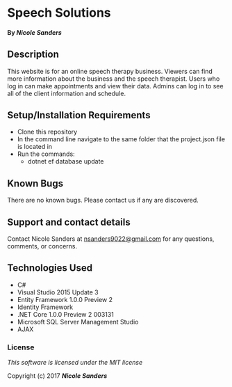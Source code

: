 # Speech Solutions

#### By _**Nicole Sanders**_

## Description
 
This website is for an online speech therapy business. Viewers can find more information about the business and the speech therapist. Users who log in can make appointments and view their data. Admins can log in to see all of the client information and schedule.

## Setup/Installation Requirements

* Clone this repository
* In the command line navigate to the same folder that the project.json file is located in
* Run the commands:
  * dotnet ef database update

## Known Bugs

There are no known bugs. Please contact us if any are discovered.

## Support and contact details

Contact Nicole Sanders at nsanders9022@gmail.com for any questions, comments, or concerns.

## Technologies Used

* C#
* Visual Studio 2015 Update 3
* Entity Framework 1.0.0 Preview 2
* Identity Framework
* .NET Core 1.0.0 Preview 2 003131
* Microsoft SQL Server Management Studio
* AJAX

### License

*This software is licensed under the MIT license*

Copyright (c) 2017 **_Nicole Sanders_**
